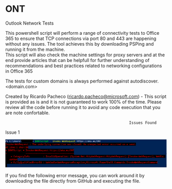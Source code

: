 # ONT
Outlook Network Tests

This powershell script will perform a range of connectivity tests to Office 365 to ensure that TCP connections via port 80 and 443 are happening without any issues. The tool achieves this by downloading PSPing and running it from the machine.    
This script will also check the machine settings for proxy servers and at the end provide articles that can be helpfull for further understanding of recommendations and best practices related to networking configurations in Office 365            

The tests for custom domains is always performed against autodiscover.<domain.com>

Created by Ricardo Pacheco (ricardo.pacheco@microsoft.com) - This script is provided as is and it is not guaranteed to work 100% of the time. Please review all the code before running it to avoid any code execution that you are note confortable. 




                                                          Issues Found
                                                            

Issue 1

![Issue 1](https://raw.githubusercontent.com/mektospacheco/ONT/master/Images/image.png)


If you find the following error message, you can work around it by downloading the file directly from GitHub and executing the file.
